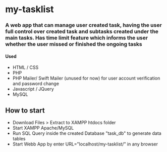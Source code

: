 # my-tasklist
### A web app that can manage user created task, having the user full control over created task and subtasks created under the main tasks. Has time limit feature which informs the user whether the user missed or finished the ongoing tasks
#### Used
- HTML / CSS
- PHP
- PHP Mailer/ Swift Mailer (unused for now) for user account verification and password change
- Javascript / JQuery
- MySQL
## How to start
- Download Files > Extract to XAMPP htdocs folder
- Start XAMPP Apache/MySQL
- Run SQL Query inside the created Database "task_db" to generate data tables
- Start Webb App by enter URL="localhost/my-tasklist/" in any browser
